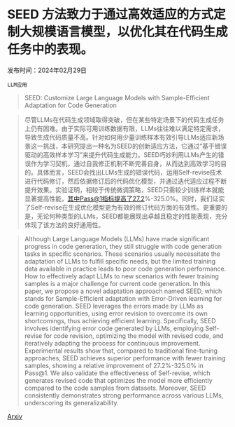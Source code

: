 # SEED 方法致力于通过高效适应的方式定制大规模语言模型，以优化其在代码生成任务中的表现。

发布时间：2024年02月29日

`LLM应用`

> SEED: Customize Large Language Models with Sample-Efficient Adaptation for Code Generation

> 尽管LLMs在代码生成领域取得突破，但在某些特定场景下的代码生成任务上仍有困难。由于实际可用训练数据有限，LLMs往往难以满足特定需求，导致生成代码质量不高。针对如何用少量训练样本有效引导LLMs适应新场景这一挑战，本研究提出一种名为SEED的创新适应方法，它通过“基于错误驱动的高效样本学习”来提升代码生成能力。SEED巧妙利用LLMs产生的错误作为学习契机，通过自我修正机制不断完善自身，从而达到高效学习的目的。具体而言，SEED会找出LLMs生成的错误代码，运用Self-revise技术进行代码修订，然后依据修订后的代码优化模型，并通过迭代适应过程不断提升效果。实验证明，相较于传统微调策略，SEED只需较少训练样本就能显著提高性能，其中Pass@1指标提高了27.2%-325.0%。同时，我们证实了Self-revise在生成优化模型更为有效的修订代码方面的有效性。更重要的是，无论何种类型的LLMs，SEED都能展现出卓越且稳定的性能表现，充分体现了该方法的良好通用性。

> Although Large Language Models (LLMs) have made significant progress in code generation, they still struggle with code generation tasks in specific scenarios. These scenarios usually necessitate the adaptation of LLMs to fulfill specific needs, but the limited training data available in practice leads to poor code generation performance. How to effectively adapt LLMs to new scenarios with fewer training samples is a major challenge for current code generation. In this paper, we propose a novel adaptation approach named SEED, which stands for Sample-Efficient adaptation with Error-Driven learning for code generation. SEED leverages the errors made by LLMs as learning opportunities, using error revision to overcome its own shortcomings, thus achieving efficient learning. Specifically, SEED involves identifying error code generated by LLMs, employing Self-revise for code revision, optimizing the model with revised code, and iteratively adapting the process for continuous improvement. Experimental results show that, compared to traditional fine-tuning approaches, SEED achieves superior performance with fewer training samples, showing a relative improvement of 27.2%-325.0% in Pass@1. We also validate the effectiveness of Self-revise, which generates revised code that optimizes the model more efficiently compared to the code samples from datasets. Moreover, SEED consistently demonstrates strong performance across various LLMs, underscoring its generalizability.

[Arxiv](https://arxiv.org/abs/2403.00046)